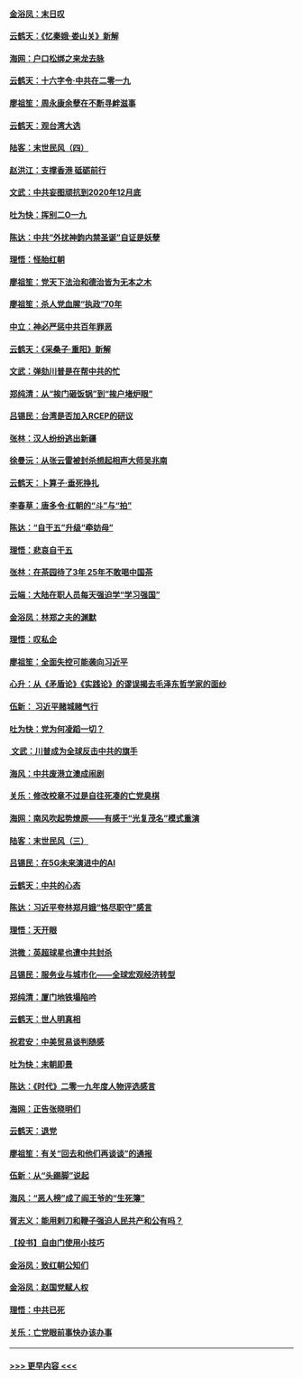 #### [金浴凤：末日叹](../pages/nsc993/n11752359.md?t=12300901) 
#### [云鹤天：《忆秦娥‧娄山关》新解](../pages/nsc993/n11752348.md?t=12300901) 
#### [海网：户口松绑之来龙去脉](../pages/nsc993/n11752328.md?t=12300901) 
#### [云鹤天：十六字令‧中共在二零一九](../pages/nsc993/n11752305.md?t=12300901) 
#### [廖祖笙：周永康余孽在不断寻衅滋事](../pages/nsc993/n11751013.md?t=12300901) 
#### [云鹤天：观台湾大选](../pages/nsc993/n11751007.md?t=12300901) 
#### [陆客：末世民风（四）](../pages/nsc993/n11749203.md?t=12300901) 
#### [赵洪江：支撑香港 砥砺前行](../pages/nsc993/n11748482.md?t=12300901) 
#### [文武：中共妄图顽抗到2020年12月底](../pages/nsc993/n11748446.md?t=12300901) 
#### [吐为快：挥别二O一九](../pages/nsc993/n11748411.md?t=12300901) 
#### [陈达：中共“外扰神韵内禁圣诞”自证是妖孽](../pages/nsc993/n11748226.md?t=12300901) 
#### [理悟：怪胎红朝](../pages/nsc993/n11748206.md?t=12300901) 
#### [廖祖笙：党天下法治和德治皆为无本之木](../pages/nsc993/n11748135.md?t=12300901) 
#### [廖祖笙：杀人党血腥“执政”70年](../pages/nsc993/n11745144.md?t=12300901) 
#### [中立：神必严惩中共百年罪恶](../pages/nsc993/n11744970.md?t=12300901) 
#### [云鹤天：《采桑子‧重阳》新解](../pages/nsc993/n11744948.md?t=12300901) 
#### [文武：弹劾川普是在帮中共的忙](../pages/nsc993/n11744758.md?t=12300901) 
#### [郑纯清：从“挨门砸饭锅”到“挨户堵炉眼”](../pages/nsc993/n11744745.md?t=12300901) 
#### [吕锡民：台湾是否加入RCEP的研议](../pages/nsc993/n11744701.md?t=12300901) 
#### [张林：汉人纷纷逃出新疆](../pages/nsc993/n11743530.md?t=12300901) 
#### [徐曼沅：从张云雷被封杀想起相声大师吴兆南](../pages/nsc993/n11741816.md?t=12300901) 
#### [云鹤天：卜算子‧垂死挣扎](../pages/nsc993/n11739956.md?t=12300901) 
#### [李春草：唐多令‧红朝的“斗”与“拍”](../pages/nsc993/n11739830.md?t=12300901) 
#### [陈达：“自干五”升级“牵妨母”](../pages/nsc993/n11739724.md?t=12300901) 
#### [理悟：悲哀自干五](../pages/nsc993/n11739547.md?t=12300901) 
#### [张林：在茶园待了3年 25年不敢喝中国茶](../pages/nsc993/n11739240.md?t=12300901) 
#### [云端：大陆在职人员每天强迫学“学习强国”](../pages/nsc993/n11738735.md?t=12300901) 
#### [金浴凤：林郑之夫的渊默](../pages/nsc993/n11737735.md?t=12300901) 
#### [理悟：叹私企](../pages/nsc993/n11737715.md?t=12300901) 
#### [廖祖笙：全面失控可能袭向习近平](../pages/nsc993/n11737704.md?t=12300901) 
#### [心升：从《矛盾论》《实践论》的谬误揭去毛泽东哲学家的面纱](../pages/nsc993/n11736962.md?t=12300901) 
#### [伍新： 习近平赌城赌气行](../pages/nsc993/n11736929.md?t=12300901) 
#### [吐为快：党为何凌蹈一切？](../pages/nsc993/n11736915.md?t=12300901) 
#### [ 文武：川普成为全球反击中共的旗手](../pages/nsc993/n11736882.md?t=12300901) 
#### [海风：中共废港立澳成闹剧](../pages/nsc993/n11735857.md?t=12300901) 
#### [关乐：修改校章不过是自往死凑的亡党臭棋](../pages/nsc993/n11735097.md?t=12300901) 
#### [海网：南风吹起势燎原——有感于“光复茂名”模式重演](../pages/nsc993/n11732308.md?t=12300901) 
#### [陆客：末世民风（三）](../pages/nsc993/n11732211.md?t=12300901) 
#### [吕锡民：在5G未来演进中的AI](../pages/nsc993/n11730010.md?t=12300901) 
#### [云鹤天：中共的心态](../pages/nsc993/n11729906.md?t=12300901) 
#### [陈达：习近平夸林郑月娥“恪尽职守”感言](../pages/nsc993/n11729881.md?t=12300901) 
#### [理悟：天开眼](../pages/nsc993/n11729699.md?t=12300901) 
#### [洪微：英超球星也遭中共封杀](../pages/nsc993/n11727243.md?t=12300901) 
#### [吕锡民：服务业与城市化——全球宏观经济转型](../pages/nsc993/n11725845.md?t=12300901) 
#### [郑纯清：厦门地铁塌陷吟](../pages/nsc993/n11725813.md?t=12300901) 
#### [云鹤天：世人明真相](../pages/nsc993/n11725621.md?t=12300901) 
#### [祝君安：中美贸易谈判随感](../pages/nsc993/n11725609.md?t=12300901) 
#### [吐为快：末朝即景](../pages/nsc993/n11723365.md?t=12300901) 
#### [陈达：《时代》二零一九年度人物评选感言](../pages/nsc993/n11723337.md?t=12300901) 
#### [海网：正告张晓明们](../pages/nsc993/n11723228.md?t=12300901) 
#### [云鹤天：退党](../pages/nsc993/n11723056.md?t=12300901) 
#### [廖祖笙：有关“回去和他们再谈谈”的通报](../pages/nsc993/n11722442.md?t=12300901) 
#### [伍新：从“头踢脚”说起](../pages/nsc993/n11722429.md?t=12300901) 
#### [海风：“恶人榜”成了阎王爷的“生死簿”](../pages/nsc993/n11722272.md?t=12300901) 
#### [胥志义：能用剌刀和鞭子强迫人民共产和公有吗？](../pages/nsc993/n11720569.md?t=12300901) 
#### [【投书】自由门使用小技巧](../pages/nsc993/n11720180.md?t=12300901) 
#### [金浴凤：致红朝公知们](../pages/nsc993/n11720563.md?t=12300901) 
#### [金浴凤：赵国党赋人权](../pages/nsc993/n11720533.md?t=12300901) 
#### [理悟：中共已死](../pages/nsc993/n11720233.md?t=12300901) 
#### [关乐：亡党眼前事快办该办事](../pages/nsc993/n11719160.md?t=12300901) 

----
#### [ >>> 更早内容 <<< ](../indexes/nsc993-earlier.md)
